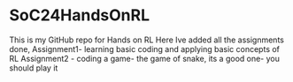 # SoC24HandsOnRL
This is my GitHub repo for Hands on RL
Here Ive added all the assignments done, 
Assignment1- learning basic coding and applying basic concepts of RL
Assignment2 - coding a game- the game of snake, its a good one- you should play it
